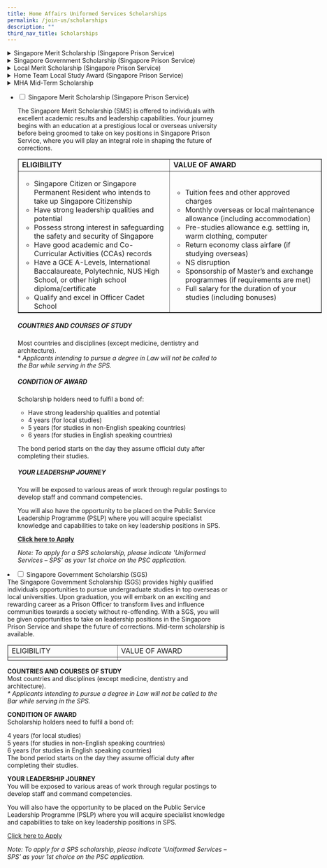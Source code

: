 ```yaml
---
title: Home Affairs Uniformed Services Scholarships
permalink: /join-us/scholarships
description: ""
third_nav_title: Scholarships
---
```

<details class="accordion">
    <summary class="headeraccordion">Singapore Merit Scholarship (Singapore Prison Service)
    </summary>
    <p>&nbsp;</p>
    <div style="text-align:justify;">The Singapore Merit Scholarship (SMS) is offered to individuals with excellent academic results and&nbsp;<span style="background-color:transparent;color:inherit;text-align:inherit;text-transform:inherit;white-space:inherit;word-spacing:normal;caret-color:auto;font-size:inherit;font-weight:400;">leadership capabilities. Your journey begins with an education at a prestigious local or overseas&nbsp;</span>
        <span style="background-color:transparent;color:inherit;text-align:inherit;text-transform:inherit;white-space:inherit;word-spacing:normal;caret-color:auto;font-size:inherit;font-weight:400;">university before being groomed to take on key positions in Singapore Prison Service, where you will&nbsp;</span>
        <span style="background-color:transparent;color:inherit;text-align:inherit;text-transform:inherit;white-space:inherit;word-spacing:normal;caret-color:auto;font-size:inherit;font-weight:400;">play an integral role in shaping the future of corrections.</span>
    </div>
    <p style="text-align:justify;">&nbsp;</p>
    <table>
        <tbody>
            <tr style="height:50%;">
                <td style="width:50%;">
                    <h3>ELIGIBILITY</h3>
                </td>
                <td style="width:50%;">
                    <h3>VALUE OF AWARD</h3>
                </td>
            </tr>
            <tr style="height:50%;">
                <td style="width:50%;">
                    <ul>
                        <li>Singapore Citizen or Singapore Permanent Resident who intends to take up Singapore Citizenship</li>
                        <li>Have strong leadership qualities and potential</li>
                        <li>Possess strong interest in safeguarding the safety and security of Singapore</li>
                        <li>Have good academic and Co-Curricular Activities (CCAs) records</li>
                        <li>Have a GCE A-Levels, International Baccalaureate, Polytechnic, NUS High School, or other high school diploma/certificate</li>
                        <li>Qualify and excel in Officer Cadet School</li>
                    </ul>
                </td>
                <td style="width:50%;">
                    <div></div>
                    <ul>
                        <li>Tuition fees and other approved charges</li>
                        <li>Monthly overseas or local maintenance allowance (including accommodation)</li>
                        <li>Pre-studies allowance e.g. settling in, warm clothing, computer</li>
                        <li>Return economy class airfare (if studying overseas)</li>
                        <li>NS disruption</li>
                        <li>Sponsorship of Master’s and exchange programmes (if requirements are met)</li>
                        <li>Full salary for the duration of your studies (including bonuses)</li>
                    </ul>
                </td>
            </tr>
        </tbody>
    </table><span style="background-color:transparent;color:inherit;font-family:inherit;text-align:inherit;text-transform:inherit;white-space:inherit;word-spacing:normal;caret-color:auto;font-size:inherit;font-weight:400;"></span>
    <h3>COUNTRIES AND COURSES OF STUDY</h3>
    <p dir="ltr">Most countries and disciplines (except medicine, dentistry and architecture).<br>*<em>&nbsp;Applicants intending to pursue a degree in Law will not be called to the Bar while serving in the SPS.</em></p>
    <h3 dir="ltr">CONDITION OF AWARD</h3>
    <p dir="ltr">Scholarship holders need to fulfil a bond of:</p>
    <ul>
        <li>Have strong leadership qualities and potential</li>
        <li>4 years (for local studies)</li>
        <li>5 years (for studies in non-English speaking countries)</li>
        <li>6 years (for studies in English speaking countries)</li>
    </ul>
    <div>
        <p>The bond period starts on the day they assume official duty after completing their studies.</p>
    </div>
    <h3 dir="ltr">YOUR LEADERSHIP JOURNEY</h3>
    <p dir="ltr">You will be exposed to various areas of work through regular postings to develop staff and command competencies.
    </p>
    <p dir="ltr">You will also have the opportunity to be placed on the Public Service Leadership Programme (PSLP) where you will acquire specialist knowledge and capabilities to take on key leadership positions in SPS.
    </p>
    <p><a href="https://www.psc.gov.sg/Scholarships/public-sector-scholarships/browse-by-scholarship/singapore-merit-scholarship-MHA" data-sf-ec-immutable=""><strong>Click here to Apply</strong></a></p>
    <div><em>Note: To apply for a SPS scholarship, please indicate 'Uniformed Services – SPS’ as your 1st choice on the PSC application.</em></div>
    <p>&nbsp;</p>
</details>
<details class="accordion">
    <summary class="headeraccordion">Singapore Government Scholarship (Singapore Prison Service)
    </summary>
    <p>&nbsp;</p>
    <div class="body">
        <p style="text-align:justify;">The Singapore Government Scholarship (SGS) provides highly qualified individuals opportunities to pursue undergraduate studies in top overseas or local universities. Upon graduation, you will embark on an exciting and rewarding career as a Prison
            Officer to transform lives and influence communities towards a society without re-offending. With a SGS, you will be given opportunities to take on leadership positions in the Singapore Prison Service and shape the future of corrections. Mid-term
            scholarship is available.</p>
        <table>
            <tbody>
                <tr style="height:50%;">
                    <td style="width:50%;">
                        <h3>ELIGIBILITY</h3>
                    </td>
                    <td style="width:50%;">
                        <h3>VALUE OF AWARD</h3>
                    </td>
                </tr>
                <tr style="height:50%;">
                    <td style="width:50%;">
                        <ul>
                            <li>Singapore Citizen or Singapore Permanent Resident who intends to take up Singapore Citizenship</li>
                            <li>Have strong leadership qualities and potential</li>
                            <li>Possess strong interest in safeguarding the safety and security of Singapore</li>
                            <li>Have good academic and Co-Curricular Activities (CCAs) records</li>
                            <li>Have a GCE A-Levels, International Baccalaureate, Polytechnic, NUS High School, or other high school diploma/certificate. [Current Undergraduate students (not in final year of studies) with good academic results may also apply.
                                Check out more details on a mid-term scholarship.]</li>
                            <li>Perform well in National Service (for male applicants)</li>
                        </ul>
                    </td>
                    <td style="width:50%;">
                        <ul>
                            <li>Tuition fees and other approved charges</li>
                            <li>Monthly overseas or local maintenance allowance (including accommodation)</li>
                            <li>Pre-studies allowance e.g. settling in, warm clothing, computer</li>
                            <li>Return economy class airfare (if studying overseas)</li>
                            <li>Sponsorship of Master’s and exchange programmes (if requirements are met)</li>
                        </ul>
                    </td>
                </tr>
            </tbody>
        </table>
        <h3>COUNTRIES AND COURSES OF STUDY</h3>
        <p dir="ltr">Most countries and disciplines (except medicine, dentistry and architecture).<br>*&nbsp;<em>Applicants intending to pursue a degree in Law will not be called to the Bar while serving in the SPS.</em></p>
        <h3 dir="ltr">CONDITION OF AWARD</h3>
        <p dir="ltr">Scholarship holders need to fulfil a bond of:&nbsp;</p>
        <ul>
            <li>4 years (for local studies)</li>
            <li>5 years (for studies in non-English speaking countries)</li>
            <li>6 years (for studies in English speaking countries)</li>
        </ul>
        <p dir="ltr">The bond period starts on the day they assume official duty after completing their studies.</p>
        <h3 dir="ltr">YOUR LEADERSHIP JOURNEY</h3>
        <p dir="ltr">You will be exposed to various areas of work through regular postings to develop staff and command competencies.<br><br>You will also have the opportunity to be placed on the Public Service Leadership Programme (PSLP) where you will acquire
            specialist knowledge and capabilities to take on key leadership positions in SPS.</p>
        <p><a href="https://www.psc.gov.sg/Scholarships/public-sector-scholarships/browse-by-scholarship/singapore-government-scholarship-MHA" data-sf-ec-immutable=""></a><a href="https://www.psc.gov.sg/Scholarships/public-sector-scholarships/browse-by-scholarship/singapore-government-scholarship-MHA" data-sf-ec-immutable=""><strong></strong></a><strong><a href="https://www.psc.gov.sg/Scholarships/public-sector-scholarships/browse-by-scholarship/singapore-government-scholarship-MHA" data-sf-ec-immutable="">Click here to Apply&nbsp;</a></strong></p>
        <p><em>Note: To apply for a SPS scholarship, please indicate 'Uniformed Services – SPS’ as your 1st choice on the PSC application.</em></p>
    </div>
</details>
<details class="accordion">
    <summary class="headeraccordion">Local Merit Scholarship (Singapore Prison Service)
    </summary>
    <p>&nbsp;</p>
    <div class="body">
        <p style="text-align:justify;">The Local Merit Scholarship (LMS) provides highly qualified and promising individuals with an undergraduate education at a local university. Upon graduation, you will embark on an exciting and rewarding career as a Prison Officer to transform
            lives and influence communities towards a society without re-offending. With a LMS, you will be given opportunities to take on leadership positions in the Singapore Prison Service and shape the future of corrections. Mid-term scholarship is
            available.</p>
        <table>
            <tbody>
                <tr style="height:50%;">
                    <td style="width:50%;">
                        <h3>ELIGIBILITY</h3>
                    </td>
                    <td style="width:50%;">
                        <h3>VALUE OF AWARD</h3>
                    </td>
                </tr>
                <tr style="height:50%;">
                    <td style="width:50%;">
                        <ul>
                            <li>Singapore Citizen or Singapore Permanent Resident who intends to take up Singapore Citizenship</li>
                            <li>Have strong leadership qualities and potential</li>
                            <li>Possess strong interest in safeguarding the safety and security of Singapore</li>
                            <li>Have good academic and Co-Curricular Activities (CCAs) records</li>
                            <li>Have a GCE A-Levels, International Baccalaureate, Polytechnic, NUS High School, or other high school diploma/certificate. [Current Undergraduate students (not in final year of studies) with good academic results may also apply.
                                Check out more details on a mid-term scholarship.]</li>
                            <li>Perform well in National Service (for male applicants)</li>
                        </ul>
                    </td>
                    <td style="width:50%;">
                        <ul>
                            <li>Tuition fees and other approved charges</li>
                            <li>Monthly local maintenance allowance (including accommodation)</li>
                            <li>Pre-studies allowance e.g. computer</li>
                            <li>Hostel allowance</li>
                            <li>Sponsorship of Master’s and exchange programmes (if requirements are met)<br></li>
                        </ul>
                    </td>
                </tr>
            </tbody>
        </table>
        <h3 dir="ltr">COURSES OF STUDY</h3>
        <p dir="ltr">Most disciplines in local universities (except medicine, dentistry and architecture).<br>*<em>&nbsp;Applicants intending to pursue a degree in Law will not be called to the Bar while serving in the SPS.</em></p>
        <h3 dir="ltr">CONDITION OF AWARD</h3>
        <p dir="ltr">Scholarship holders will be bonded for four years, commencing on the day you assume official duty after completing your studies.</p>
        <h3 dir="ltr">YOUR LEADERSHIP JOURNEY</h3>
        <p dir="ltr">You will be exposed to various areas of work through regular postings to develop staff and command competencies.<br><br>You will also have the opportunity to be placed on the Public Service Leadership Programme (PSLP) where you will acquire
            specialist knowledge and capabilities to take on key leadership positions in SPS.</p>
        <p><a href="https://www.psc.gov.sg/Scholarships/public-sector-scholarships/browse-by-scholarship/singapore-government-scholarship-MHA" data-sf-ec-immutable=""></a><a href="https://www.psc.gov.sg/Scholarships/public-sector-scholarships/browse-by-scholarship/local-merit-scholarship-MHA" data-sf-ec-immutable=""><strong>Click here to Apply&nbsp;</strong></a></p>
        <p><em>Note: To apply for a SPS scholarship, please indicate 'Uniformed Services – SPS’ as your 1st choice on the PSC application.</em></p>
    </div>
</details>
<details class="accordion">
    <summary class="headeraccordion">Home Team Local Study Award (Singapore Prison Service)
    </summary>
    <p>&nbsp;</p>
    <div class="body">
        <p style="text-align:justify;">The Home Team Local Study Award (HTLSA) enables you to pursue a meaningful and rewarding career with the Singapore Prison Service. Upon completion of your undergraduate education at a reputable local university, you will be appointed as Prison
            Officer in the Singapore Prison Service to transform lives and influence communities towards a society without re-offending.</p>
        <table>
            <tbody>
                <tr style="height:50%;">
                    <td style="width:50%;">
                        <h3>ELIGIBILITY</h3>
                    </td>
                    <td style="width:50%;">
                        <h3>VALUE OF AWARD</h3>
                    </td>
                </tr>
                <tr style="height:50%;">
                    <td style="width:50%;">
                        <ul>
                            <li>Singapore Citizen or Singapore Permanent Resident who intends to take up Singapore Citizenship</li>
                            <li>Have strong leadership qualities and potential</li>
                            <li>Possess strong interest in safeguarding the safety and security of Singapore</li>
                            <li>Have good academic and Co-Curricular Activities (CCAs) records</li>
                            <li>Have a GCE A-Levels, International Baccalaureate, Polytechnic, NUS High School, or other high school diploma/certificate. [Current Undergraduate students (not in final year of studies) with good academic results may also apply.
                                Check out more details on a mid-term scholarship.]</li>
                            <li>Perform well in National Service (for male applicants)</li>
                        </ul>
                    </td>
                    <td style="width:50%;">
                        <ul>
                            <li>Tuition fees and other approved charges</li>
                            <li>Monthly local maintenance allowance (including accommodation)</li>
                            <li>Pre-studies allowance e.g. computer</li>
                            <li>Hostel allowance</li>
                            <li>Sponsorship of Master’s and exchange programmes (if requirements are met)</li>
                        </ul>
                    </td>
                </tr>
            </tbody>
        </table>
        <h3>COURSES OF STUDY</h3>
        <div>Most disciplines in local universities (except medicine, dentistry and architecture).</div>
        <div>* <em>Applicants intending to pursue a degree in Law will not be called to the Bar while serving in the SPS.</em></div>
        <div><br></div>
        <h3>CONDITION OF AWARD</h3>
        <div>
            <p>Scholarship holders will be bonded for four years, commencing on the day you assume official duty after completing your studies.</p>
        </div>
        <h3 dir="ltr">YOUR LEADERSHIP JOURNEY</h3>
        <p dir="ltr">You will be exposed to various areas of work through regular postings to develop staff and command competencies.<span style="background-color:transparent;color:inherit;text-align:inherit;text-transform:inherit;white-space:inherit;word-spacing:normal;caret-color:auto;font-size:inherit;font-weight:400;"></span></p>
        <p><a href="https://www.psc.gov.sg/apply-for-scholarships" data-sf-ec-immutable=""><strong>Click here to apply</strong></a></p>
        <p><em>Note: To apply for a SPS scholarship, please indicate 'Uniformed Services – SPS’ as your 1st choice on the PSC application.</em></p>
    </div>
</details>
<details class="accordion">
    <summary class="headeraccordion">MHA Mid-Term Scholarship
    </summary>
    <p>&nbsp;</p>
    <p><span style="background-color:transparent;color:inherit;font-family:inherit;font-size:inherit;text-align:inherit;text-transform:inherit;white-space:inherit;word-spacing:normal;caret-color:auto;font-weight:400;">If you are a current undergraduate with excellent results and an interest in SPS’ mission, you may&nbsp;</span>
        <span style="background-color:transparent;color:inherit;font-family:inherit;font-size:inherit;text-align:inherit;text-transform:inherit;white-space:inherit;word-spacing:normal;caret-color:auto;font-weight:400;">consider applying for a mid-term scholarship.&nbsp;</span>
    </p>
    <div>
        <p><span style="background-color:transparent;color:inherit;text-align:inherit;text-transform:inherit;white-space:inherit;word-spacing:normal;caret-color:auto;font-size:inherit;font-weight:400;"></span><span style="background-color:transparent;color:inherit;text-align:inherit;text-transform:inherit;white-space:inherit;word-spacing:normal;caret-color:auto;font-size:inherit;font-weight:400;">Tuition and compulsory fees you incurred before the award will be back-paid.</span></p>
    </div>
    <div class="body">
        <table>
            <tbody>
                <tr style="height:50%;">
                    <td style="width:50%;">
                        <h3>ELIGIBILITY</h3>
                    </td>
                    <td style="width:50%;">
                        <h3>VALUE OF AWARD</h3>
                    </td>
                </tr>
                <tr style="height:50%;">
                    <td style="width:50%;">
                        <ul>
                            <li>Be pursuing full-time undergraduate studies</li>
                            <li>Be on track for graduation with at least 2nd Upper Honours or equivalent</li>
                            <li>Have completed at least 1 semester and not be in the final year of undergraduate study</li>
                        </ul>
                    </td>
                    <td style="width:50%;">
                        <ul>
                            <li>Tuition fees and other approved charges (Tuition fees and compulsory fees incurred before the award will be back-paid)</li>
                            <li>Monthly overseas or local maintenance allowance</li>
                            <li>Return economy class airfare (if studying overseas)</li>
                            <li>Sponsorship of Master’s and exchange programmes (if requirements are met)</li>
                        </ul>
                    </td>
                </tr>
            </tbody>
        </table>
        <div>
            <div>The scholarships below are available as mid-term scholarships. To find out about eligibility and&nbsp;<span style="background-color:transparent;color:inherit;text-align:inherit;text-transform:inherit;white-space:inherit;word-spacing:normal;caret-color:auto;font-size:inherit;font-weight:400;">terms, visit the individual scholarship pages.</span></div>
            <ul>
                <li>Singapore Government Scholarship (Singapore Prison Service)<br></li>
                <li>Local Merit Scholarship (Singapore Prison Service)<br></li>
                <li>Home Team Local Study Award (Singapore Prison Service)</li>
            </ul>
            <p>To apply for the scholarship, please visit the PSC scholarship portal.</p>
            <p><a href="https://www.mha.gov.sg/careers/scholarships/mha-mid-term-scholarship" data-sf-ec-immutable=""><strong>Click here to apply</strong></a></p>
            <p><em>Note: To apply for a SPS scholarship, please indicate 'Uniformed Services – SPS’ as your 1st choice on the PSC application.</em></p>
        </div>
    </div>
</details>

<img alt="" src="https://www.sps.gov.sg/images/default-source/career-with-us/scholarship-officer.png?sfvrsn=da2af6d3_2">

<ul class="jekyllcodex_accordion">
  <li>
    <input id="accordion1" type="checkbox">
    <label for="accordion1">Singapore Merit Scholarship (Singapore Prison Service)</label>
    <div>
      <p>The Singapore Merit Scholarship (SMS) is offered to individuals with excellent academic results and leadership capabilities. Your journey begins with an education at a prestigious local or overseas university before being groomed to take on key positions in Singapore Prison Service, where you will play an integral role in shaping the future of corrections.
<table border="1" style="border-collapse: collapse; width: 696px;">
<tbody>
<tr>
<td style="width: 50%;"><strong>ELIGIBILITY</strong></td>
<td style="width: 50%;"><strong>VALUE OF AWARD</strong></td>
</tr>
<tr>
<td style="width: 344.625px;">
<ul>
<li>Singapore Citizen or Singapore Permanent Resident who intends to take up Singapore Citizenship</li>
<li>Have strong leadership qualities and potential</li>
<li>Possess strong interest in safeguarding the safety and security of Singapore</li>
<li>Have good academic and Co-Curricular Activities (CCAs) records</li>
<li>Have a GCE A-Levels, International Baccalaureate, Polytechnic, NUS High School, or other high school diploma/certificate</li>
<li>Qualify and excel in Officer Cadet School</li>
</ul>
</td>
<td style="width: 344.375px;">
<ul>
<li>Tuition fees and other approved charges</li>
<li>Monthly overseas or local maintenance allowance (including accommodation)</li>
<li>Pre-studies allowance e.g. settling in, warm clothing, computer</li>
<li>Return economy class airfare (if studying overseas)</li>
<li>NS disruption</li>
<li>Sponsorship of Master’s and exchange programmes (if requirements are met)</li>
<li>Full salary for the duration of your studies (including bonuses)</li>
</ul>
</td>
</tr>
</tbody>
</table>
</p><h5>COUNTRIES AND COURSES OF STUDY</h5>
<p dir="ltr">Most countries and disciplines (except medicine, dentistry and architecture).<br>*<em>&nbsp;Applicants intending to pursue a degree in Law will not be called to the Bar while serving in the SPS.</em></p>
<h5>CONDITION OF AWARD</h5>
<p dir="ltr">Scholarship holders need to fulfil a bond of:</p>
<ul>
<li>Have strong leadership qualities and potential</li>
<li>4 years (for local studies)</li>
<li>5 years (for studies in non-English speaking countries)</li>
<li>6 years (for studies in English speaking countries)</li>
</ul>
<div>
<p>The bond period starts on the day they assume official duty after completing their studies.</p>
</div>
<h5 dir="ltr">YOUR LEADERSHIP JOURNEY</h5>
<p dir="ltr">You will be exposed to various areas of work through regular postings to develop staff and command competencies.</p>
<p dir="ltr">You will also have the opportunity to be placed on the Public Service Leadership Programme (PSLP) where you will acquire specialist knowledge and capabilities to take on key leadership positions in SPS.</p>
<p><a data-sf-ec-immutable="" href="https://www.psc.gov.sg/Scholarships/public-sector-scholarships/browse-by-scholarship/singapore-merit-scholarship-MHA"><strong>Click here to Apply</strong></a></p>
<div><em>Note: To apply for a SPS scholarship, please indicate 'Uniformed Services – SPS’ as your 1st choice on the PSC application.</em></div>
</div>
	</li>  
  </ul>
<li>
    <input type="checkbox" id="accordion2">
    <label for="accordion2">Singapore Government Scholarship (SGS)</label>
    <div>The Singapore Government Scholarship (SGS) provides highly qualified individuals opportunities to pursue undergraduate studies in top overseas or local universities. Upon graduation, you will embark on an exciting and rewarding career as a Prison Officer to transform lives and influence communities towards a society without re-offending. With a SGS, you will be given opportunities to take on leadership positions in the Singapore Prison Service and shape the future of corrections. Mid-term scholarship is available.
<table style="border-collapse: collapse; width: 100%; height: 36px;" border="1">
<tbody>
<tr style="height: 18px;">
<td style="width: 50%; height: 18px;">ELIGIBILITY</td>
<td style="width: 50%; height: 18px;">VALUE OF AWARD</td>
</tr>
<tr style="height: 18px;">
<td style="width: 50%; height: 18px;">
<ul>
<li>Singapore Citizen or Singapore Permanent Resident who intends to take up Singapore Citizenship</li>
<li>Have strong leadership qualities and potential</li>
<li>Possess strong interest in safeguarding the safety and security of Singapore</li>
<li>Have good academic and Co-Curricular Activities (CCAs) records</li>
<li>Have a GCE A-Levels, International Baccalaureate, Polytechnic, NUS High School, or other high school diploma/certificate. [Current Undergraduate students (not in final year of studies) with good academic results may also apply. Check out more details on a mid-term scholarship.]</li>
<li>Perform well in National Service (for male applicants)</li>
</ul>
</td>
<td style="width: 50%; height: 18px;">
<ul>
<li>Tuition fees and other approved charges</li>
<li>Monthly overseas or local maintenance allowance (including accommodation)</li>
<li>Pre-studies allowance e.g. settling in, warm clothing, computer</li>
<li>Return economy class airfare (if studying overseas)</li>
<li>Sponsorship of Master&rsquo;s and exchange programmes (if requirements are met)</li>
</ul>
</td>
</tr>
</tbody>
</table>
<p><strong>COUNTRIES AND COURSES OF STUDY</strong><br />Most countries and disciplines (except medicine, dentistry and architecture).<br /><em>* Applicants intending to pursue a degree in Law will not be called to the Bar while serving in the SPS.</em></p>
<p><strong>CONDITION OF AWARD</strong><br />Scholarship holders need to fulfil a bond of:</p>
<p>4 years (for local studies)<br />5 years (for studies in non-English speaking countries)<br />6 years (for studies in English speaking countries)<br />The bond period starts on the day they assume official duty after completing their studies.</p>
<p><strong>YOUR LEADERSHIP JOURNEY</strong><br />You will be exposed to various areas of work through regular postings to develop staff and command competencies.</p>
<p>You will also have the opportunity to be placed on the Public Service Leadership Programme (PSLP) where you will acquire specialist knowledge and capabilities to take on key leadership positions in SPS.</p>
<p><a href="https://www.psc.gov.sg/Scholarships/public-sector-scholarships/browse-by-scholarship/singapore-government-scholarship-MHA">Click here to Apply</a></p>
<p><em>Note: To apply for a SPS scholarship, please indicate 'Uniformed Services &ndash; SPS&rsquo; as your 1st choice on the PSC application.</em></p>
</div>
</li>